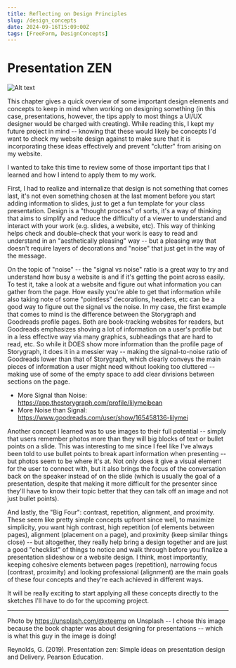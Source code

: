 ```yaml
---
title: Reflecting on Design Principles
slug: /design_concepts
date: 2024-09-16T15:09:00Z
tags: [FreeForm, DesignConcepts]
---
```


# Presentation ZEN

![Alt text](https://images.unsplash.com/photo-1505373877841-8d25f7d46678?q=80&w=2012&auto=format&fit=crop&ixlib=rb-4.0.3&ixid=M3wxMjA3fDB8MHxwaG90by1wYWdlfHx8fGVufDB8fHx8fA%3D%3D "guy giving presentation")


This chapter gives a quick overview of some important design elements and concepts to keep in mind when working on designing something (in this case, presentations, however, the tips apply to most things a UI/UX designer would be charged with creating). While reading this, I kept my future project in mind -- knowing that these would likely be concepts I'd want to check my website design against to make sure that it is incorporating these ideas effectively and prevent "clutter" from arising on my website.


I wanted to take this time to review some of those important tips that I learned and how I intend to apply them to my work. 


First, I had to realize and internalize that design is not something that comes last, it's not even something chosen at the last moment before you start adding information to slides, just to get a fun template for your class presentation. Design is a "thought process" of sorts, it's a way of thinking that aims to simplify and reduce the difficulty of a viewer to understand and interact with your work (e.g. slides, a website, etc). This way of thinking helps check and double-check that your work is easy to read and understand in an "aesthetically pleasing" way -- but a pleasing way that doesn't require layers of decorations and "noise" that just get in the way of the message. 


On the topic of "noise" -- the "signal vs noise" ratio is a great way to try and understand how busy a website is and if it's getting the point across easily. To test it, take a look at a website and figure out what information you can gather from the page. How easily you're able to get that information while also taking note of some "pointless" decorations, headers, etc can be a good way to figure out the signal vs the noise. In my case, the first example that comes to mind is the difference between the Storygraph and Goodreads profile pages. Both are book-tracking websites for readers, but Goodreads emphasizes shoving a lot of information on a user's profile but in a less effective way via many graphics, subheadings that are hard to read, etc. So while it DOES show more information than the profile page of Storygraph, it does it in a messier way -- making the signal-to-noise ratio of Goodreads lower than that of Storygraph, which clearly conveys the main pieces of information a user might need without looking too cluttered -- making use of some of the empty space to add clear divisions between sections on the page.

- More Signal than Noise: https://app.thestorygraph.com/profile/lilymeibean
- More Noise than Signal: https://www.goodreads.com/user/show/165458136-lilymei


Another concept I learned was to use images to their full potential -- simply that users remember photos more than they will big blocks of text or bullet points on a slide. This was interesting to me since I feel like I've always been told to use bullet points to break apart information when presenting -- but photos seem to be where it's at. Not only does it give a visual element for the user to connect with, but it also brings the focus of the conversation back on the speaker instead of on the slide (which is usually the goal of a presentation, despite that making it more difficult for the presenter since they'll have to know their topic better that they can talk off an image and not just bullet points). 


And lastly, the "Big Four": contrast, repetition, alignment, and proximity. These seem like pretty simple concepts upfront since well, to maximize simplicity, you want high contrast, high repetition (of elements between pages), alignment (placement on a page), and proximity (keep similar things close) -- but altogether, they really help bring a design together and are just a good "checklist" of things to notice and walk through before you finalize a presentation slideshow or a website design. I think, most importantly, keeping cohesive elements between pages (repetition), narrowing focus (contrast, proximity) and looking professional (alignment) are the main goals of these four concepts and they're each achieved in different ways. 


It will be really exciting to start applying all these concepts directly to the sketches I'll have to do for the upcoming project. 

---

Photo by https://unsplash.com/@xteemu on Unsplash -- I chose this image because the book chapter was about designing for presentations -- which is what this guy in the image is doing!

Reynolds, G. (2019). Presentation zen: Simple ideas on presentation design and Delivery. Pearson Education. 